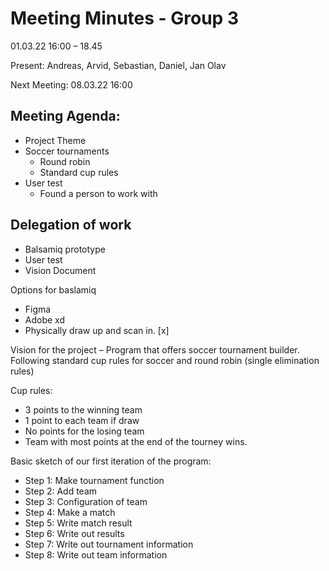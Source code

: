 
# Meeting Minutes - Group 3
01.03.22 
16:00 – 18.45 

Present: 		Andreas, Arvid, Sebastian, Daniel, Jan Olav 

Next Meeting: 	08.03.22 16:00


## Meeting Agenda:
- Project Theme 
 -  Soccer tournaments
	- Round robin
	- Standard cup rules 
- User test
	- Found a person to work with 

## Delegation of work
-	Balsamiq prototype
-	User test
-	Vision Document




Options for baslamiq
-	Figma
-	Adobe xd
-	Physically draw up and scan in.	[x]


Vision for the project – Program that offers soccer tournament builder. Following standard cup rules for soccer and round robin (single elimination rules)

Cup rules: 
-	3 points to the winning team
-	1 point to each team if draw
-	No points for the losing team
-	Team with most points at the end of the tourney wins.


Basic sketch of our first iteration of the program:
 - Step 1: Make tournament function
 - Step 2: Add team
 - Step 3: Configuration of team
 - Step 4: Make a match
 - Step 5: Write match result
 - Step 6: Write out results
 - Step 7: Write out tournament information
 - Step 8: Write out team information




